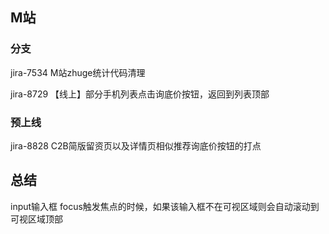 ## M站
### 分支
jira-7534 M站zhuge统计代码清理  

jira-8729 【线上】部分手机列表点击询底价按钮，返回到列表顶部
### 预上线
jira-8828 C2B简版留资页以及详情页相似推荐询底价按钮的打点  

## 总结
input输入框 focus触发焦点的时候，如果该输入框不在可视区域则会自动滚动到可视区域顶部
